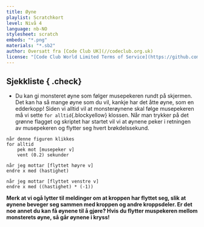 ```yaml
---
title: Øyne
playlist: Scratchkort
level: Nivå 4
language: nb-NO
stylesheet: scratch
embeds: "*.png"
materials: "*.sb2"
author: Oversatt fra [Code Club UK](//codeclub.org.uk)
license: "[Code Club World Limited Terms of Service](https://github.com/CodeClub/scratch-curriculum/blob/master/LICENSE.md)"
---
```


## Sjekkliste { .check}

+ Du kan gi monsteret øyne som følger musepekeren rundt på skjermen. Det kan ha så mange øyne som du vil,  kankje har det åtte øyne, som en edderkopp! Siden vi alltid vil at monsterøynene skal følge musepekeren må vi sette `for alltid`{.blockyellow} klossen. Når man trykker på det grønne flagget og skriptet har startet vil vi at øynene peker i retningen av musepekeren og flytter seg hvert brøkdelssekund.

```blocks
når denne figuren klikkes
for alltid
	pek mot [musepeker v]
	vent (0.2) sekunder

når jeg mottar [flyttet høyre v]
endre x med (hastighet)

når jeg mottar [flyttet venstre v]
endre x med ((hastighet) * (-1))
```

**Merk at vi ogå lytter til meldinger om at kroppen har flyttet seg, slik at øynene beveger seg sammen med kroppen og andre kroppsdeler. Er det noe annet du kan få øynene til å gjøre? Hvis du flytter muspekeren mellom monsterets øyne, så går øynene i kryss!**
